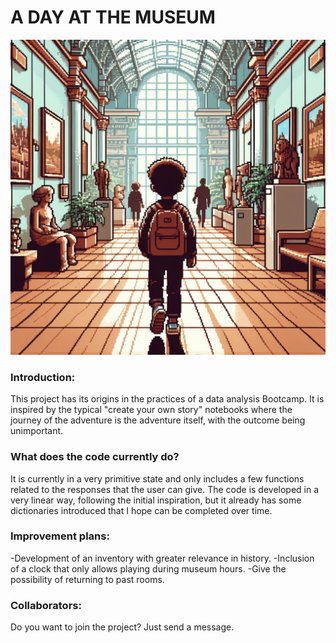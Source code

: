 
<h1>A DAY AT THE MUSEUM</h1>


![](https://github.com/Vicgutgam/Quest1.-Museum/blob/main/_71a0ffc1-a843-45cb-8d88-2c0b74281e4a.jpg)


<h3>Introduction:</h3>

This project has its origins in the practices of a data analysis Bootcamp. It is inspired by the typical "create your own story" notebooks where the journey of the adventure is the adventure itself, with the outcome being unimportant.






<h3>What does the code currently do?</h3>
It is currently in a very primitive state and only includes a few functions related to the responses that the user can give.
The code is developed in a very linear way, following the initial inspiration, but it already has some dictionaries introduced that I hope can be completed over time.





<h3>Improvement plans:</h3>
-Development of an inventory with greater relevance in history.
-Inclusion of a clock that only allows playing during museum hours.
-Give the possibility of returning to past rooms.





<h3>Collaborators:</h3>
Do you want to join the project? Just send a message.
